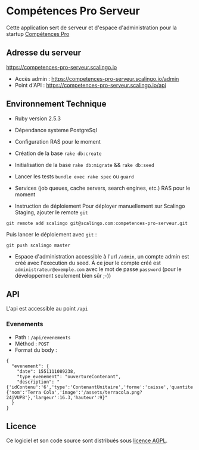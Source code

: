 # Compétences Pro Serveur

Cette application sert de serveur et d'espace d'administration pour la startup [Compétences Pro](https://github.com/betagouv/competences-pro)

## Adresse du serveur
https://competences-pro-serveur.scalingo.io

* Accès admin : https://competences-pro-serveur.scalingo.io/admin
* Point d'API : https://competences-pro-serveur.scalingo.io/api

## Environnement Technique

* Ruby version
2.5.3

* Dépendance systeme
PostgreSql

* Configuration
RAS pour le moment

* Création de la base
`rake db:create`

* Initialisation de la base
`rake db:migrate` && `rake db:seed`

* Lancer les tests
`bundle exec rake spec` ou `guard`

* Services (job queues, cache servers, search engines, etc.)
RAS pour le moment

* Instruction de déploiement
Pour déployer manuellement sur Scalingo Staging, ajouter le remote `git`

```
git remote add scalingo git@scalingo.com:competences-pro-serveur.git
```

Puis lancer le déploiement avec `git` :

```
git push scalingo master
```


* Espace d'administration
accessible à l'url `/admin`, un compte admin est créé avec l'execution du seed. À ce jour le compte créé est `administrateur@exemple.com` avec le mot de passe `password` (pour le développement seulement bien sûr ;-))

## API

L'api est accessible au point `/api`

### Evenements

* Path : `/api/evenements`
* Méthod : `POST`
* Format du body :
```
{
  "evenement": {
    "date": 1551111089238,
    "type_evenement": "ouvertureContenant",
    "description": "{'idContenu':'6','type':'ContenantUnitaire','forme':'caisse','quantite':1,'couleur':'gris','posX':52.4,'posY':25.9,'contenu':{'nom':'Terra Cola','image':'/assets/terracola.png?24jVUPB'},'largeur':16.3,'hauteur':9}"
  }
}
```

## Licence

Ce logiciel et son code source sont distribués sous [licence AGPL](https://www.gnu.org/licenses/why-affero-gpl.fr.html).
